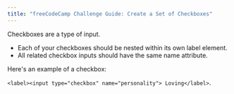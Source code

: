 ```yaml
---
title: "freeCodeCamp Challenge Guide: Create a Set of Checkboxes"
---
```


Checkboxes are a type of input.

*   Each of your checkboxes should be nested within its own label element.
*   All related checkbox inputs should have the same name attribute.

Here's an example of a checkbox:

`<label><input type="checkbox" name="personality"> Loving</label>`.
